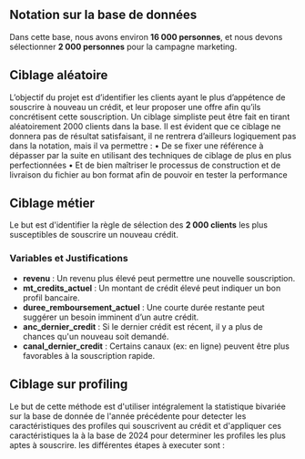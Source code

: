 ## Notation sur la base de données
Dans cette base, nous avons environ **16 000 personnes**, et nous devons sélectionner **2 000 personnes** pour la campagne marketing.


## Ciblage aléatoire

L’objectif du projet est d’identifier les clients ayant le plus d’appétence de souscrire à nouveau un
crédit, et leur proposer une offre afin qu’ils concrétisent cette souscription.
Un ciblage simpliste peut être fait en tirant aléatoirement 2000 clients dans la base.
Il est évident que ce ciblage ne donnera pas de résultat satisfaisant, il ne rentrera d’ailleurs
logiquement pas dans la notation, mais il va permettre :
• De se fixer une référence à dépasser par la suite en utilisant des techniques de ciblage de
plus en plus perfectionnées
• Et de bien maîtriser le processus de construction et de livraison du fichier au bon format
afin de pouvoir en tester la performance

## Ciblage métier
Le but est d'identifier la règle de sélection des **2 000 clients** les plus susceptibles de souscrire un nouveau crédit.

### Variables et Justifications

- **revenu** : Un revenu plus élevé peut permettre une nouvelle souscription.    
- **mt_credits_actuel** : Un montant de crédit élevé peut indiquer un bon profil bancaire.  
- **duree_remboursement_actuel** : Une courte durée restante peut suggérer un besoin imminent d’un autre crédit.  
- **anc_dernier_credit** : Si le dernier crédit est récent, il y a plus de chances qu'un nouveau soit demandé.  
- **canal_dernier_credit** : Certains canaux (ex: en ligne) peuvent être plus favorables à la souscription rapide.  

## Ciblage sur profiling

Le but de cette méthode est d'utiliser intégralement la statistique bivariée sur la base de donnée de l'année précédente pour detecter les caractéristiques des profiles qui souscrivent au crédit et d'appliquer ces caractéristiques la à la base de 2024 pour determiner les profiles les plus aptes à souscrire. 
les différentes étapes à executer sont :




